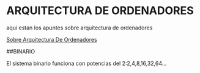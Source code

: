 # ARQUITECTURA DE ORDENADORES

aqui estan los apuntes sobre arquitectura de ordenadores 

[Sobre Arquitectura De Ordenadores](https://grandecovian.es/FGC/files/D.%20Tecnolog%C3%ADa/TIC%20I/Arquitectura/Arquitectura%20de%20ordenadores.pdf)

##BINARIO

El sistema binario funciona con potencias del 2:2,4,8,16,32,64...
